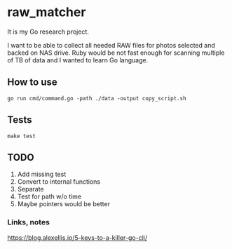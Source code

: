 # raw_matcher

It is my Go research project.

I want to be able to collect all needed RAW files for photos selected
and backed on NAS drive. Ruby would be not fast enough for scanning
multiple of TB of data and I wanted to learn Go language.

## How to use

```
go run cmd/command.go -path ./data -output copy_script.sh
```

## Tests

`make test`

## TODO

1. Add missing test
2. Convert to internal functions
3. Separate
4. Test for path w/o time
5. Maybe pointers would be better

### Links, notes

https://blog.alexellis.io/5-keys-to-a-killer-go-cli/
